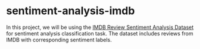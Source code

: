 # sentiment-analysis-imdb
In this project, we will be using the [IMDB Review Sentiment Analysis Dataset](https://www.kaggle.com/datasets/lakshmi25npathi/imdb-dataset-of-50k-movie-reviews) for sentiment analysis classification task. The dataset includes reviews from IMDB with corresponding sentiment labels.
